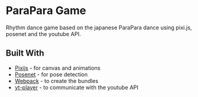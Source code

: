 # ParaPara Game

Rhythm dance game based on the japanese ParaPara dance using pixi.js, posenet and the youtube API.

## Built With

* [Pixijs](https://github.com/pixijs/pixi.js) - for canvas and animations
* [Posenet](https://github.com/tensorflow/tfjs-models/tree/master/posenet) - for pose detection
* [Webpack](https://github.com/webpack/webpack) - to create the bundles
* [yt-player](https://www.npmjs.com/package/yt-player) - to communicate with the youtube API
